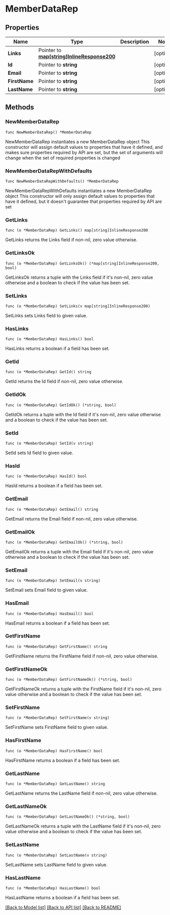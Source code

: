 # MemberDataRep

## Properties

Name | Type | Description | Notes
------------ | ------------- | ------------- | -------------
**Links** | Pointer to [**map[string]InlineResponse200**](InlineResponse200.md) |  | [optional] 
**Id** | Pointer to **string** |  | [optional] 
**Email** | Pointer to **string** |  | [optional] 
**FirstName** | Pointer to **string** |  | [optional] 
**LastName** | Pointer to **string** |  | [optional] 

## Methods

### NewMemberDataRep

`func NewMemberDataRep() *MemberDataRep`

NewMemberDataRep instantiates a new MemberDataRep object
This constructor will assign default values to properties that have it defined,
and makes sure properties required by API are set, but the set of arguments
will change when the set of required properties is changed

### NewMemberDataRepWithDefaults

`func NewMemberDataRepWithDefaults() *MemberDataRep`

NewMemberDataRepWithDefaults instantiates a new MemberDataRep object
This constructor will only assign default values to properties that have it defined,
but it doesn't guarantee that properties required by API are set

### GetLinks

`func (o *MemberDataRep) GetLinks() map[string]InlineResponse200`

GetLinks returns the Links field if non-nil, zero value otherwise.

### GetLinksOk

`func (o *MemberDataRep) GetLinksOk() (*map[string]InlineResponse200, bool)`

GetLinksOk returns a tuple with the Links field if it's non-nil, zero value otherwise
and a boolean to check if the value has been set.

### SetLinks

`func (o *MemberDataRep) SetLinks(v map[string]InlineResponse200)`

SetLinks sets Links field to given value.

### HasLinks

`func (o *MemberDataRep) HasLinks() bool`

HasLinks returns a boolean if a field has been set.

### GetId

`func (o *MemberDataRep) GetId() string`

GetId returns the Id field if non-nil, zero value otherwise.

### GetIdOk

`func (o *MemberDataRep) GetIdOk() (*string, bool)`

GetIdOk returns a tuple with the Id field if it's non-nil, zero value otherwise
and a boolean to check if the value has been set.

### SetId

`func (o *MemberDataRep) SetId(v string)`

SetId sets Id field to given value.

### HasId

`func (o *MemberDataRep) HasId() bool`

HasId returns a boolean if a field has been set.

### GetEmail

`func (o *MemberDataRep) GetEmail() string`

GetEmail returns the Email field if non-nil, zero value otherwise.

### GetEmailOk

`func (o *MemberDataRep) GetEmailOk() (*string, bool)`

GetEmailOk returns a tuple with the Email field if it's non-nil, zero value otherwise
and a boolean to check if the value has been set.

### SetEmail

`func (o *MemberDataRep) SetEmail(v string)`

SetEmail sets Email field to given value.

### HasEmail

`func (o *MemberDataRep) HasEmail() bool`

HasEmail returns a boolean if a field has been set.

### GetFirstName

`func (o *MemberDataRep) GetFirstName() string`

GetFirstName returns the FirstName field if non-nil, zero value otherwise.

### GetFirstNameOk

`func (o *MemberDataRep) GetFirstNameOk() (*string, bool)`

GetFirstNameOk returns a tuple with the FirstName field if it's non-nil, zero value otherwise
and a boolean to check if the value has been set.

### SetFirstName

`func (o *MemberDataRep) SetFirstName(v string)`

SetFirstName sets FirstName field to given value.

### HasFirstName

`func (o *MemberDataRep) HasFirstName() bool`

HasFirstName returns a boolean if a field has been set.

### GetLastName

`func (o *MemberDataRep) GetLastName() string`

GetLastName returns the LastName field if non-nil, zero value otherwise.

### GetLastNameOk

`func (o *MemberDataRep) GetLastNameOk() (*string, bool)`

GetLastNameOk returns a tuple with the LastName field if it's non-nil, zero value otherwise
and a boolean to check if the value has been set.

### SetLastName

`func (o *MemberDataRep) SetLastName(v string)`

SetLastName sets LastName field to given value.

### HasLastName

`func (o *MemberDataRep) HasLastName() bool`

HasLastName returns a boolean if a field has been set.


[[Back to Model list]](../README.md#documentation-for-models) [[Back to API list]](../README.md#documentation-for-api-endpoints) [[Back to README]](../README.md)


